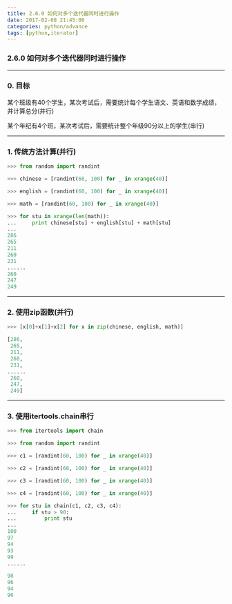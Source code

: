 ```yaml
---
title: 2.6.0 如何对多个迭代器同时进行操作
date: 2017-02-08 21:45:00
categories: python/advance
tags: [python,iterator]
---
```

### 2.6.0 如何对多个迭代器同时进行操作

---

### 0. 目标
某个班级有40个学生，某次考试后，需要统计每个学生语文、英语和数学成绩，并计算总分(并行)

某个年纪有4个班，某次考试后，需要统计整个年级90分以上的学生(串行)

---

### 1. 传统方法计算(并行)
``` python
>>> from random import randint

>>> chinese = [randint(60, 100) for _ in xrange(40)]

>>> english = [randint(60, 100) for _ in xrange(40)]

>>> math = [randint(60, 100) for _ in xrange(40)]

>>> for stu in xrange(len(math)):
...     print chinese[stu] + english[stu] + math[stu]
...     
286
265
211
260
231
......
260
247
249
```

---

### 2. 使用zip函数(并行)
``` python
>>> [x[0]+x[1]+x[2] for x in zip(chinese, english, math)]

[286,
 265,
 211,
 260,
 231,
......
 260,
 247,
 249]
```

---

### 3. 使用itertools.chain串行
``` python
>>> from itertools import chain

>>> from random import randint

>>> c1 = [randint(60, 100) for _ in xrange(40)]

>>> c2 = [randint(60, 100) for _ in xrange(40)]

>>> c3 = [randint(60, 100) for _ in xrange(40)]

>>> c4 = [randint(60, 100) for _ in xrange(40)]

>>> for stu in chain(c1, c2, c3, c4):
...     if stu > 90:
...         print stu
...         
100
97
94
93
99
......

98
96
94
96
```
